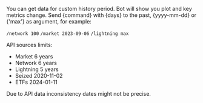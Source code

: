 You can get data for custom history period. Bot will show you plot and key metrics change. Send {command} with {days} to the past, {yyyy-mm-dd} or {'max'} as argument, for example:

`/network 100`
`/market 2023-09-06`
`/lightning max`

API sources limits:
 - Market 6 years
 - Network 6 years
 - Lightning 5 years
 - Seized 2020-11-02
 - ETFs 2024-01-11

Due to API data inconsistency dates might not be precise.